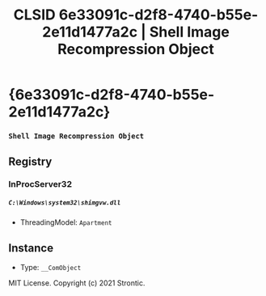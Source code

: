 ﻿---
title: "CLSID 6e33091c-d2f8-4740-b55e-2e11d1477a2c | Shell Image Recompression Object"
excerpt: What is COM-Object CLSID 6e33091c-d2f8-4740-b55e-2e11d1477a2c?
---

# {6e33091c-d2f8-4740-b55e-2e11d1477a2c}

### `Shell Image Recompression Object`

## Registry


### InProcServer32

##### `C:\Windows\system32\shimgvw.dll`
* ThreadingModel: `Apartment`

## Instance

* Type: `__ComObject`

MIT License. Copyright (c) 2021 Strontic.


